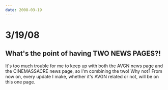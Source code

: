 ```yaml
---
date: 2008-03-19
---
```

# 3/19/08

## What's the point of having TWO NEWS PAGES?!

It's too much trouble for me to keep up with both the AVGN news page and the CINEMASSACRE news page, so I'm combining the two! Why not? From now on, every update I make, whether it's AVGN related or not, will be on this one page.